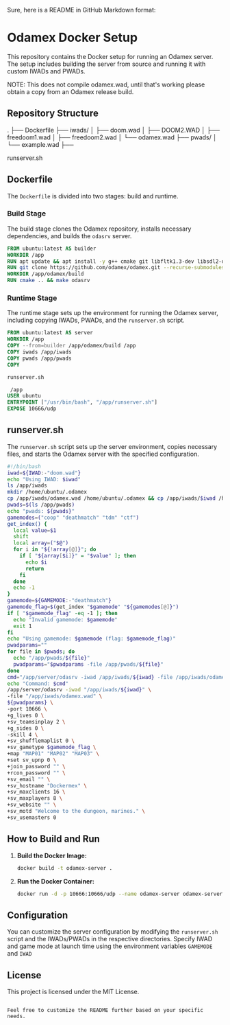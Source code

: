 Sure, here is a README in GitHub Markdown format:

# Odamex Docker Setup

This repository contains the Docker setup for running an Odamex server. The setup includes building the server from source and running it with custom IWADs and PWADs.

NOTE: This does not compile odamex.wad, until that's working please obtain a copy from an Odamex release build.

## Repository Structure


.
├── Dockerfile
├── iwads/
│   ├── doom.wad
│   ├── DOOM2.WAD
│   ├── freedoom1.wad
│   ├── freedoom2.wad
│   └── odamex.wad
├── pwads/
│   └── example.wad
├── 

runserver.sh

## Dockerfile

The `Dockerfile` is divided into two stages: build and runtime.

### Build Stage

The build stage clones the Odamex repository, installs necessary dependencies, and builds the `odasrv` server.

```dockerfile
FROM ubuntu:latest AS builder
WORKDIR /app
RUN apt update && apt install -y g++ cmake git libfltk1.3-dev libsdl2-dev libsdl2-mixer-dev libcurl4-openssl-dev libpng-dev libjsoncpp-dev zlib1g-dev libportmidi-dev libprotobuf-dev
RUN git clone https://github.com/odamex/odamex.git --recurse-submodules && mkdir build
WORKDIR /app/odamex/build
RUN cmake .. && make odasrv
```

### Runtime Stage

The runtime stage sets up the environment for running the Odamex server, including copying IWADs, PWADs, and the `runserver.sh` script.

```dockerfile
FROM ubuntu:latest AS server
WORKDIR /app
COPY --from=builder /app/odamex/build /app
COPY iwads /app/iwads
COPY pwads /app/pwads
COPY 

runserver.sh

 /app
USER ubuntu
ENTRYPOINT ["/usr/bin/bash", "/app/runserver.sh"]
EXPOSE 10666/udp
```

## runserver.sh

The `runserver.sh` script sets up the server environment, copies necessary files, and starts the Odamex server with the specified configuration.

```sh
#!/bin/bash
iwad=${IWAD:-"doom.wad"}
echo "Using IWAD: $iwad"
ls /app/iwads
mkdir /home/ubuntu/.odamex
cp /app/iwads/odamex.wad /home/ubuntu/.odamex && cp /app/iwads/$iwad /home/ubuntu/.odamex
pwads=$(ls /app/pwads)
echo "pwads: ${pwads}"
gamemodes=("coop" "deathmatch" "tdm" "ctf")
get_index() {
  local value=$1
  shift
  local array=("$@")
  for i in "${!array[@]}"; do
    if [ "${array[$i]}" = "$value" ]; then
      echo $i
      return
    fi
  done
  echo -1
}
gamemode=${GAMEMODE:-"deathmatch"}
gamemode_flag=$(get_index "$gamemode" "${gamemodes[@]}")
if [ "$gamemode_flag" -eq -1 ]; then
  echo "Invalid gamemode: $gamemode"
  exit 1
fi
echo "Using gamemode: $gamemode (flag: $gamemode_flag)"
pwadparams=""
for file in $pwads; do
  echo "/app/pwads/${file}"
  pwadparams="$pwadparams -file /app/pwads/${file}"
done
cmd="/app/server/odasrv -iwad /app/iwads/${iwad} -file /app/iwads/odamex.wad ${pwadparams}"
echo "Command: $cmd"
/app/server/odasrv -iwad "/app/iwads/${iwad}" \
-file "/app/iwads/odamex.wad" \
${pwadparams} \
-port 10666 \
+g_lives 0 \
+sv_teamsinplay 2 \
+g_sides 0 \
-skill 4 \
+sv_shufflemaplist 0 \
+sv_gametype $gamemode_flag \
+map "MAP01" "MAP02" "MAP03" \
+set sv_upnp 0 \
+join_password "" \
+rcon_password "" \
+sv_email "" \
+sv_hostname "Dockermex" \
+sv_maxclients 16 \
+sv_maxplayers 8 \
+sv_website "" \
+sv_motd "Welcome to the dungeon, marines." \
+sv_usemasters 0
```

## How to Build and Run

1. **Build the Docker Image:**

   ```sh
   docker build -t odamex-server .
   ```

2. **Run the Docker Container:**

   ```sh
   docker run -d -p 10666:10666/udp --name odamex-server odamex-server
   ```

## Configuration

You can customize the server configuration by modifying the `runserver.sh` script and the IWADs/PWADs in the respective directories.
Specify IWAD and game mode at launch time using the environment variables `GAMEMODE` and `IWAD`

## License

This project is licensed under the MIT License.
```

Feel free to customize the README further based on your specific needs.